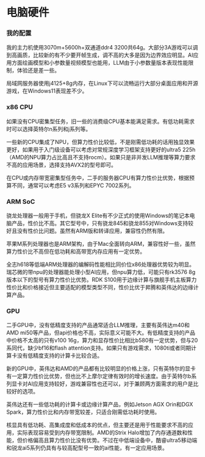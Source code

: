 # 电脑硬件

### 我的配置

我的主力机使用3070m+5600h+双通道ddr4 3200共64g。大部分3A游戏可以调到高画质，比较新的有不少要开帧生成，调不高的大多是因为边界效应明显。AI应用方面绘画模型和小参数量视频模型也能用，LLM由于小参数量版本表现性能限制，体验还是差一些。

局域网服务器使用j4125+8g内存，在Linux下可以流畅运行大部分桌面应用和开源游戏，在Windows11表现差不少。

### x86 CPU

如果没有CPU密集型任务，旧一些的消费级CPU基本能满足需求。有低功耗需求时可以选择英特尔n系列和j系列等。

一些新的CPU集成了NPU，但算力性价比较低，不是刚需低功耗的话用独显效果更好，如果用于入门级设备可以考虑对常规深度学习框架支持更好的ultra5 225h（AMD的NPU算力占比高且不支持rocm）。如果只是非并发LLM推理等算力要求不高的应用场景，选择支持AVX2的型号即可。

在CPU或内存带宽密集型任务中，二手的服务器CPU有算力性价比优势，根据预算不同，通常可以考虑E5 v3系列和EPYC 7002系列。

### ARM SoC

骁龙处理器一般用于手机，但骁龙X Elite有不少正式的使用Windows的笔记本电脑产品，性价比不高。其它型号中，只有骁龙845和骁龙855对Windows支持较好且没有性价比问题。虽然有ARM版和转译应用，兼容性仍然有限。

苹果M系列处理器也是ARM架构，由于Mac全面转向ARM，兼容性好一些，虽然算力性价比不高但在低功耗和高带宽内存应用有一定优势。

全志h618等低端ARM处理器的编解码性能相比同价位x86处理器优势较为明显。瑞芯微的带npu的处理器能处理小型AI应用，但npu算力低，可能只有rk3576 8g版本以下的型号有算力性价比优势。RDK S100用于边缘计算与旗舰手机主板算力性价比和价格接近但主要适配的模型类型不同，性价比优于昇腾和英伟达的边缘计算产品。

### GPU

二手GPU中，没有低精度支持的产品通常适合LLM推理，主要有英伟达m40和AMD mi50等产品，但api价格也不高，实际意义可能不大。有低精度支持的产品中价格不太高的只有v100 16g，算力和显存性价比相比b580有一定优势，但与20系同代，缺少bf16和flash attention支持。如果只有游戏需求，1080ti或者同期计算卡没有低精度支持的计算卡比较合适。

新的GPU中，英伟达和AMD的产品都有比较明显的价格上涨，只有英特尔的显卡有一定算力性价比优势，但也比不上摩尔定律有效时的增长速度。由于英特尔b系列显卡对AI应用支持较好，游戏兼容性也还可以，对于兼顾两方面需求的用户是比较好的选项。

英伟达还有一些低功耗的计算卡或边缘计算产品，例如Jetson AGX Orin和DGX Spark，算力性价比和内存带宽较差，只适合刚需低功耗时使用。

核显具有低功耗、高集成度和低成本的优点，但主要还是用于性能要求不高的应用，实际表现容易受到内存带宽限制。AMD的Strix Halo增加了内存通道数和性能，但价格偏高且算力性价比没有优势。不过在中低端设备中，酷睿ultra5移动端和锐龙ai5系列仍具有与较高配型号一致的ai性能，有一定应用场景。
